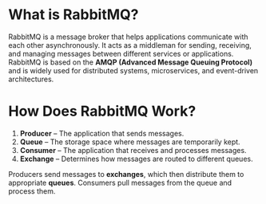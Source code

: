 # What is RabbitMQ?
RabbitMQ is a message broker that helps applications communicate with each other asynchronously. It acts as a middleman for sending, receiving, and managing messages between different services or applications. RabbitMQ is based on the **AMQP (Advanced Message Queuing Protocol)** and is widely used for distributed systems, microservices, and event-driven architectures.
# How Does RabbitMQ Work?
1. **Producer** – The application that sends messages.
2. **Queue** – The storage space where messages are temporarily kept.
3. **Consumer** – The application that receives and processes messages.
4. **Exchange** – Determines how messages are routed to different queues.
   
Producers send messages to **exchanges**, which then distribute them to appropriate **queues**. Consumers pull messages from the queue and process them.
